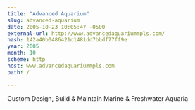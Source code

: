 ```yaml
---
title: "Advanced Aquarium"
slug: advanced-aquarium
date: 2005-10-23 10:05:47 -0500
external-url: http://www.advancedaquariummpls.com/
hash: 142a40b0486421d1481dd7bbdf77ff9e
year: 2005
month: 10
scheme: http
host: www.advancedaquariummpls.com
path: /

---
```


Custom Design, Build & Maintain Marine & Freshwater Aquaria
